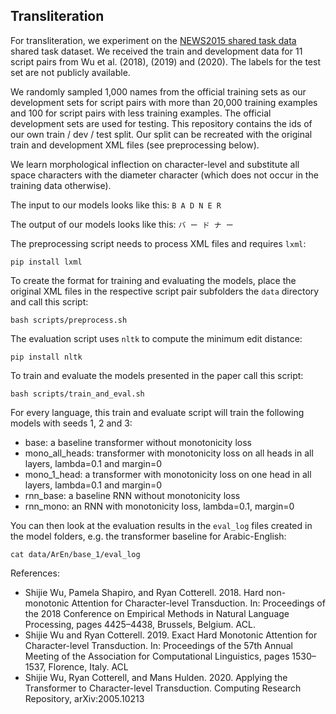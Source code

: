 ## Transliteration

For transliteration, we experiment on the 
[NEWS2015 shared task data](https://www.aclweb.org/anthology/W15-3901.pdf) shared task dataset. 
We received the train and development data for 11 script pairs from Wu et al. (2018), (2019) and (2020). 
The labels for the test set are not publicly available.

We randomly sampled 1,000 names from the official training sets as our development sets for script 
pairs with more than 20,000 training examples and 100 for script pairs with less training 
examples. The official development sets are used for testing. This repository contains the 
ids of our own train / dev / test split. Our split
can be recreated with the original train and development XML files (see preprocessing below).

We learn morphological inflection on 
character-level and substitute all space characters with the diameter character 
(which does not occur in the training data otherwise).

The input to our models looks like this:
`B A D N E R`

The output of our models looks like this: 
`バ ー ド ナ ー`

The preprocessing script needs to process XML files and requires `lxml`:
```
pip install lxml
```

To create the format for training and evaluating the models, place the original XML files 
in the respective script pair subfolders the `data` directory and call this script:
```
bash scripts/preprocess.sh
```

The evaluation script uses `nltk` to compute the minimum edit distance:
```
pip install nltk
```

To train and evaluate the models presented in the paper call this script:
```
bash scripts/train_and_eval.sh
```

For every language, this train and evaluate script will train the following models with seeds 1, 2 and 3:
* base: a baseline transformer without monotonicity loss
* mono_all_heads: transformer with monotonicity loss on all heads in all layers, lambda=0.1 and margin=0
* mono_1_head: a transformer with monotonicity loss on one head in all layers, lambda=0.1 and margin=0
* rnn_base: a baseline RNN without monotonicity loss
* rnn_mono: an RNN with monotonicity loss, lambda=0.1, margin=0

You can then look at the evaluation results in the `eval_log` files created in the model folders, e.g. the transformer baseline for Arabic-English:
```
cat data/ArEn/base_1/eval_log
```

References:
* Shijie Wu, Pamela Shapiro, and Ryan Cotterell. 2018. Hard non-monotonic Attention for Character-level Transduction. In: Proceedings of the 2018 Conference on Empirical Methods in Natural Language Processing, pages 4425–4438, Brussels, Belgium. ACL.
* Shijie Wu and Ryan Cotterell. 2019. Exact Hard Monotonic Attention for Character-level Transduction. In: Proceedings of the 57th Annual Meeting of the Association for Computational Linguistics, pages 1530–1537, Florence, Italy. ACL
* Shijie Wu, Ryan Cotterell, and Mans Hulden. 2020. Applying the Transformer to Character-level Transduction. Computing Research Repository, arXiv:2005.10213